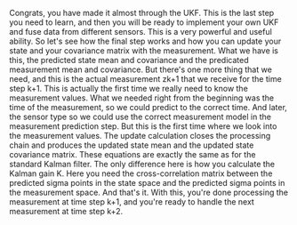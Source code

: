 Congrats, you have made it almost through the UKF. This is the last step you need to learn, and then you will be ready to implement your own UKF and fuse data from different sensors. This is a very powerful and useful ability. So let's see how the final step works and how you can update your state and your covariance matrix with the measurement. What we have is this, the predicted state mean and covariance and the predicated measurement mean and covariance. But there's one more thing that we need, and this is the actual measurement zk+1 that we receive for the time step k+1. This is actually the first time we really need to know the measurement values. What we needed right from the beginning was the time of the measurement, so we could predict to the correct time. And later, the sensor type so we could use the correct measurement model in the measurement prediction step. But this is the first time where we look into the measurement values. The update calculation closes the processing chain and produces the updated state mean and the updated state covariance matrix. These equations are exactly the same as for the standard Kalman filter. The only difference here is how you calculate the Kalman gain K. Here you need the cross-correlation matrix between the predicted sigma points in the state space and the predicted sigma points in the measurement space. And that's it. With this, you're done processing the measurement at time step k+1, and you're ready to handle the next measurement at time step k+2. 